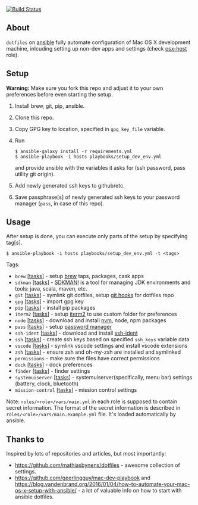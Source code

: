 [![Build Status](https://travis-ci.org/makst/dotfiles.svg?branch=master)](https://travis-ci.org/makst/dotfiles)

About
---
`dotfiles` on [ansible](https://www.ansible.com/) fully automate configuration of Mac OS X development machine, inlcuding setting up non-dev apps and settings (check [osx-host](roles/osx-host) role).

Setup
---
**Warning:**
Make sure you fork this repo and adjust it to your own preferences before even starting the setup.

1. Install brew, git, pip, ansible.
2. Clone this repo.
3. Copy GPG key to location, specified in `gpg_key_file` variable.
4. Run
    ```
    $ ansible-galaxy install -r requirements.yml
    $ ansible-playbook -i hosts playbooks/setup_dev_env.yml
    ```
    and provide ansible with the variables it asks for (ssh password, pass utility git origin).

5. Add newly generated ssh keys to github/etc.
6. Save passphrase[s] of newly generated ssh keys to your password manager (`pass`, in case of this repo).

Usage
---
After setup is done, you can execute only parts of the setup by specifying tag[s].
```
$ ansible-playbook -i hosts playbooks/setup_dev_env.yml -t <tags>
```

Tags:
* `brew` [[tasks](roles/common/tasks/brew_setup.yml)] - setup [brew](https://brew.sh/) taps, packages, cask apps
* `sdkman` [[tasks](playbooks/setup_dev_env.yml)] - [SDKMAN!](https://sdkman.io/) is a tool for managing JDK environments and tools: java, scala, maven, etc.
* `git` [[tasks](roles/dev-host/tasks/git_setup.yml)] - symlink git dotfiles, setup [git hooks](roles/dev-host/templates/dotfiles_git_hooks) for dotfiles repo
* `gpg` [[tasks](roles/dev-host/tasks/gpg_import.yml)] - import gpg key
* `pip` [[tasks](roles/dev-host/tasks/pip_install.yml)] - install pip packages
* `iterm2` [[tasks](roles/dev-host/tasks/iterm2_setup.yml)] - setup [iterm2](https://iterm2.com/) to use custom folder for preferences
* `node` [[tasks](roles/dev-host/tasks/node_setup.yml)] - download and install [nvm](https://github.com/creationix/nvm), node, npm packages
* `pass` [[tasks](roles/dev-host/tasks/password_manager_setup.yml)] - setup [password manager](https://www.passwordstore.org/)
* `ssh-ident` [[tasks](roles/dev-host/tasks/ssh_ident_setup.yml)] - download and install [ssh-ident](https://github.com/ccontavalli/ssh-ident)
* `ssh` [[tasks](roles/dev-host/tasks/ssh_setup.yml)] - create ssh keys based on specified `ssh_keys` variable data
* `vscode` [[tasks](roles/dev-host/tasks/vscode_setup.yml)] - symlink vscode settings and install vscode extensions
* `zsh` [[tasks](roles/dev-host/tasks/zsh_setup.yml)] - ensure zsh and oh-my-zsh are installed and symlinked
* `permissions` - make sure the files have correct permissions
* `dock` [[tasks](roles/osx-host/tasks/dock_setup.yml)] - dock preferences
* `finder` [[tasks](roles/osx-host/tasks/finder_setup.yml)] - finder settings
* `systemuiserver` [[tasks](roles/osx-host/tasks/systemuiserver_setup.yml)] - systemuiserver(specifically, menu bar) settings (battery, clock, bluetooth)
* `mission-control` [[tasks](roles/osx-host/tasks/mission_control_setup.yml)] - mission control settings

Note:
`roles/<role>/vars/main.yml` in each role is supposed to contain secret information. The format of the secret information is described in `roles/<role>/vars/main.example.yml` file. It's loaded automatically by ansible.

Thanks to
---
Inspired by lots of repositories and articles, but most importantly:
* https://github.com/mathiasbynens/dotfiles - awesome collection of settings.
* https://github.com/geerlingguy/mac-dev-playbook and https://blog.vandenbrand.org/2016/01/04/how-to-automate-your-mac-os-x-setup-with-ansible/ - a lot of valuable info on how to start with ansible dotfiles.

